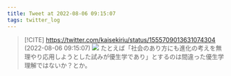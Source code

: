 ```yaml
---
title: Tweet at 2022-08-06 09:15:07
tags: twitter_log
---
```


> [!CITE] https://twitter.com/kaisekiriu/status/1555709013631074304 (2022-08-06 09:15:07)
> ![](https://twitter.com/kaisekiriu/status/1555709013631074304)
> たとえば「社会のあり方にも進化の考えを無理やり応用しようとした試みが優生学であり」とするのは間違った優生学理解ではないか？とか。
